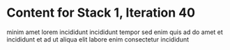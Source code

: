 # Content for Stack 1, Iteration 40
minim amet lorem incididunt incididunt tempor sed enim quis ad do amet et incididunt et ad ut aliqua elit labore enim consectetur incididunt 
